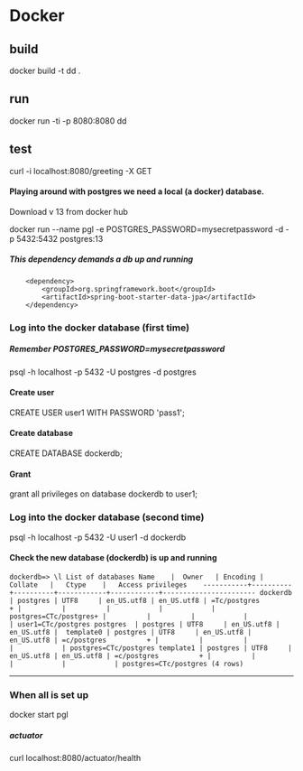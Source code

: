 # Docker

## build
docker build -t dd .
## run
docker run -ti -p 8080:8080 dd
## test
curl -i localhost:8080/greeting -X GET



#### Playing around with postgres we need a local (a docker) database. 
Download v 13 from docker hub

docker run --name pgl -e POSTGRES_PASSWORD=mysecretpassword -d -p 5432:5432 postgres:13

##### This dependency demands a db up and running
		<dependency>
			<groupId>org.springframework.boot</groupId>
			<artifactId>spring-boot-starter-data-jpa</artifactId>
		</dependency>

### Log into the docker database (first time)
##### Remember POSTGRES_PASSWORD=mysecretpassword
psql -h localhost -p 5432 -U postgres -d postgres

#### Create user
CREATE USER user1 WITH PASSWORD 'pass1';

#### Create database
CREATE DATABASE dockerdb;

#### Grant
grant all privileges on database dockerdb to user1;

### Log into the docker database (second time)
psql -h localhost -p 5432 -U user1 -d dockerdb

#### Check the new database (dockerdb) is up and running
`dockerdb=> \l
                                 List of databases
   Name    |  Owner   | Encoding |  Collate   |   Ctype    |   Access privileges   
-----------+----------+----------+------------+------------+-----------------------
 dockerdb  | postgres | UTF8     | en_US.utf8 | en_US.utf8 | =Tc/postgres         +
           |          |          |            |            | postgres=CTc/postgres+
           |          |          |            |            | user1=CTc/postgres
 postgres  | postgres | UTF8     | en_US.utf8 | en_US.utf8 | 
 template0 | postgres | UTF8     | en_US.utf8 | en_US.utf8 | =c/postgres          +
           |          |          |            |            | postgres=CTc/postgres
 template1 | postgres | UTF8     | en_US.utf8 | en_US.utf8 | =c/postgres          +
           |          |          |            |            | postgres=CTc/postgres
(4 rows)`


-----------------------------------------------------------------------

### When all is set up
docker start pgl


##### actuator
curl localhost:8080/actuator/health
